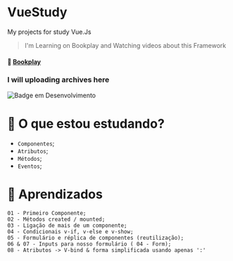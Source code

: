 # VueStudy
My projects for study Vue.Js

> I'm Learning on Bookplay and Watching videos about this Framework <br>
#### :book: [Bookplay](http://bookplay.com.br)

### I will uploading archives here
![Badge em Desenvolvimento](http://img.shields.io/static/v1?label=STATUS&message=EM%20DESENVOLVIMENTO&color=GREEN&style=for-the-badge)

# :page_with_curl: O que estou estudando?

- `Componentes`;
- `Atributos`;
- `Métodos`;
- `Eventos`;
 
# :pushpin: Aprendizados
```
01 - Primeiro Componente;
02 - Métodos created / mounted;
03 - Ligação de mais de um componente;
04 - Condicionais v-if, v-else e v-show;
05 - Formulário e réplica de componentes (reutilização);
06 & 07 - Inputs para nosso formulário ( 04 - Form);
08 - Atributos -> V-bind & forma simplificada usando apenas ':'
```
